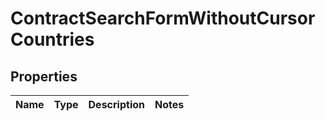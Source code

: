 

# ContractSearchFormWithoutCursorCountries


## Properties

| Name | Type | Description | Notes |
|------------ | ------------- | ------------- | -------------|



